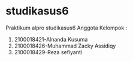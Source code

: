 # studikasus6
Praktikum alpro studikasus6
Anggota Kelompok : 
  1. 2100018421-Alnanda Kusuma
  2. 2100018426-Muhammad Zacky Assidiqy
  3. 2100018429-Reza sefiyanti
